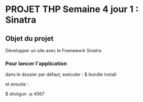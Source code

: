 # PROJET THP Semaine 4 jour 1 : Sinatra

## Objet du projet 
Développer un site avec le Framework Sinatra 

### Pour lancer l'application

dans le dossier par défaut, exécuter :
$ bundle install

et ensuite :

$ shotgun -p 4567